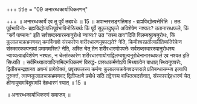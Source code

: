 +++
title = "09 अनारब्धकार्याधिकरणम्"

+++
॥ अनारब्धकार्ये एव तु पूर्वे तदवधेः ॥ 15 ॥ अवान्तरसङ्गतिमाह - ब्रह्मविद्योत्पत्तेरिति । ततः पूर्वभाविनोः- ब्रह्मविद्योत्पत्तिपूर्वभाविनोरित्यर्थः किं पूर्वे सुकृतदुष्कृते अविशेषेण नश्यतः? उतानारब्धफले, किं "सर्वे पाष्मानः" इति सर्वशब्दस्वारस्यानुरोधो न्याय्यः? उत "तस्य ताव"दिति विलम्बश्रुत्यनुरोधः, किं कुलालचक्रभ्रमणवत् कमर्विनाशे संस्कारेण शरीरधारणमुपपद्यते? नेति, किमीश्वरप्रतीत्यप्रीतिव्यतिरेकेण संस्कारकल्पनायां प्रमाणमस्ति? नेति, अस्ति चेत् तेन शरीरधारणोपपत्तेः सर्वशब्दस्वारस्यानुरोधस्य न्याय्यत्वादविशेषेण नश्यतः, न चेत्संस्कारेण शरीरधारणायोगाद्विलम्बश्रुत्यनुरोधेनानारब्धफले एव नश्यत इति सिध्यति । सर्वमिथ्यात्ववादिनामिदमधिकरणं विरुद्धं- प्रारब्धकर्मणोऽपि मिथ्यात्वेन बाधात् स्थ्यिनुपपत्तेः, द्वितीयचन्द्रज्ञानव अषम्यं प्रागेवोक्त्तं, प्रवृत्तफलस्य कर्मणः कुलालचक्रवेगवदन्तराले प्रतिबन्धासम्भव इत्यापि दुरुक्त्तं, त्वाप्नकुलालचक्रभ्रमणवद् द्वितीयक्षणे प्रबोधे सति तद्वेगस्य बाधितत्वदर्शनात्, संस्काराद्देहधारणं चेत् क्षीणायुषामविदुषामपि देहधारणं स्यात् ॥ 15 ॥

॥ अनारब्धकार्याधिकरणं समाप्तम् ॥

